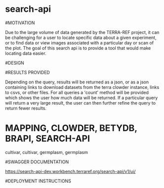 # search-api

#MOTIVATION

Due to the large volume of data generated by the TERRA-REF project, it can be challenging for a user to locate 
specific data about a given experiment, or to find data or view images associated with a particular day or scan of 
the plot. The goal of this search api is to provide a tool that would make locating data easier. 

#DESIGN

#RESULTS PROVIDED

Depending on the query, results will be returned as a json, or as a json containing links to download datasets from 
the terra clowder instance, links to csvs, or other files. For all queries a 'count' method will be provided which shows 
the user how much data will be returned. If a particular query will return a very large result, the user can then
further refine the query to return fewer results.

# MAPPING, CLOWDER, BETYDB, BRAPI, SEARCH-API

cultivar, cultivar, germplasm, germplasm


#SWAGGER DOCUMENTATION

https://search-api-dev.workbench.terraref.org/search-api/v1/ui/

#DEPLOYMENT INSTRUCTIONS

